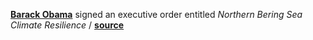 **[Barack Obama](https://en.wikipedia.org/wiki/President_of_the_United_States)** signed an executive order entitled _Northern Bering Sea Climate Resilience_ / **[source](https://www.gpo.gov/fdsys/pkg/FR-2016-12-14/pdf/2016-30277.pdf)**
